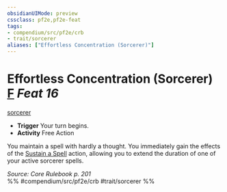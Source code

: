 ```yaml
---
obsidianUIMode: preview
cssclass: pf2e,pf2e-feat
tags:
- compendium/src/pf2e/crb
- trait/sorcerer
aliases: ["Effortless Concentration (Sorcerer)"]
---
```

# Effortless Concentration (Sorcerer)  [F](../../rules/core-rulebook/chapter-9-playing-the-game.md#Actions "Free Action") *Feat 16*  
[sorcerer](../../rules/traits/sorcerer.md)  

- **Trigger** Your turn begins.
- **Activity** Free Action

You maintain a spell with hardly a thought. You immediately gain the effects of the [Sustain a Spell](../../rules/actions/sustain-a-spell.md) action, allowing you to extend the duration of one of your active sorcerer spells.

*Source: Core Rulebook p. 201*  
%% #compendium/src/pf2e/crb #trait/sorcerer %%
